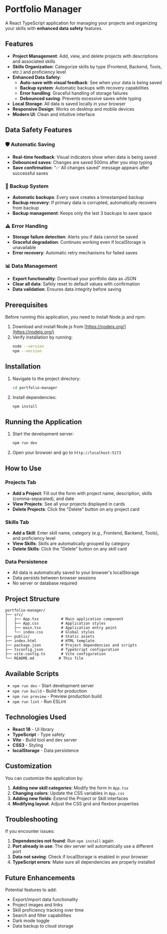 # Portfolio Manager

A React TypeScript application for managing your projects and organizing your skills with **enhanced data safety** features.

## Features

- **Project Management**: Add, view, and delete projects with descriptions and associated skills
- **Skills Organization**: Categorize skills by type (Frontend, Backend, Tools, etc.) and proficiency level
- **Enhanced Data Safety**: 
  - **Auto-save with visual feedback**: See when your data is being saved
  - **Backup system**: Automatic backups with recovery capabilities
  - **Error handling**: Graceful handling of storage failures
  - **Debounced saving**: Prevents excessive saves while typing
- **Local Storage**: All data is saved locally in your browser
- **Responsive Design**: Works on desktop and mobile devices
- **Modern UI**: Clean and intuitive interface

## Data Safety Features

### 🛡️ Automatic Saving
- **Real-time feedback**: Visual indicators show when data is being saved
- **Debounced saves**: Changes are saved 500ms after you stop typing
- **Save confirmation**: "✅ All changes saved" message appears after successful saves

### 🔄 Backup System
- **Automatic backups**: Every save creates a timestamped backup
- **Backup recovery**: If primary data is corrupted, automatically recovers from backup
- **Backup management**: Keeps only the last 3 backups to save space

### ⚠️ Error Handling
- **Storage failure detection**: Alerts you if data cannot be saved
- **Graceful degradation**: Continues working even if localStorage is unavailable
- **Error recovery**: Automatic retry mechanisms for failed saves

### 📊 Data Management
- **Export functionality**: Download your portfolio data as JSON
- **Clear all data**: Safely reset to default values with confirmation
- **Data validation**: Ensures data integrity before saving

## Prerequisites

Before running this application, you need to install Node.js and npm:

1. Download and install Node.js from [https://nodejs.org/](https://nodejs.org/)
2. Verify installation by running:
   ```bash
   node --version
   npm --version
   ```

## Installation

1. Navigate to the project directory:
   ```bash
   cd portfolio-manager
   ```

2. Install dependencies:
   ```bash
   npm install
   ```

## Running the Application

1. Start the development server:
   ```bash
   npm run dev
   ```

2. Open your browser and go to `http://localhost:5173`

## How to Use

### Projects Tab
- **Add a Project**: Fill out the form with project name, description, skills (comma-separated), and date
- **View Projects**: See all your projects displayed in cards
- **Delete Projects**: Click the "Delete" button on any project card

### Skills Tab
- **Add a Skill**: Enter skill name, category (e.g., Frontend, Backend, Tools), and proficiency level
- **View Skills**: Skills are automatically grouped by category
- **Delete Skills**: Click the "Delete" button on any skill card

### Data Persistence
- All data is automatically saved to your browser's localStorage
- Data persists between browser sessions
- No server or database required

## Project Structure

```
portfolio-manager/
├── src/
│   ├── App.tsx          # Main application component
│   ├── App.css          # Application styles
│   ├── main.tsx         # Application entry point
│   └── index.css        # Global styles
├── public/              # Static assets
├── index.html           # HTML template
├── package.json         # Project dependencies and scripts
├── tsconfig.json        # TypeScript configuration
├── vite.config.ts       # Vite configuration
└── README.md           # This file
```

## Available Scripts

- `npm run dev` - Start development server
- `npm run build` - Build for production
- `npm run preview` - Preview production build
- `npm run lint` - Run ESLint

## Technologies Used

- **React 18** - UI library
- **TypeScript** - Type safety
- **Vite** - Build tool and dev server
- **CSS3** - Styling
- **localStorage** - Data persistence

## Customization

You can customize the application by:

1. **Adding new skill categories**: Modify the form in `App.tsx`
2. **Changing colors**: Update the CSS variables in `App.css`
3. **Adding new fields**: Extend the Project or Skill interfaces
4. **Modifying layout**: Adjust the CSS grid and flexbox properties

## Troubleshooting

If you encounter issues:

1. **Dependencies not found**: Run `npm install` again
2. **Port already in use**: The dev server will automatically use a different port
3. **Data not saving**: Check if localStorage is enabled in your browser
4. **TypeScript errors**: Make sure all dependencies are properly installed

## Future Enhancements

Potential features to add:
- Export/import data functionality
- Project images and links
- Skill proficiency tracking over time
- Search and filter capabilities
- Dark mode toggle
- Data backup to cloud storage 